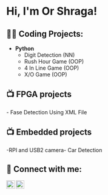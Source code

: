 <h1>Hi, I'm Or Shraga! </h1>

<h2>👨‍💻 Coding Projects:</h2>

- <b>Python</b>
  - Digit Detection (NN)
  - Rush Hour Game (OOP)
  - 4 In Line Game (OOP)
  - X/O Game (OOP)

<h2>📺 FPGA projects</h2>
- Fase Detection Using XML File

<h2>📺 Embedded projects</h2>
-RPI and USB2 camera- Car Detection

<h2> 🤳 Connect with me:</h2>

[<img align="left" alt="JoshMadakor | LinkedIn" width="22px" src="https://cdn.jsdelivr.net/npm/simple-icons@v3/icons/linkedin.svg" />][linkedin]
[<img align="left" alt="JoshMadakor | Instagram" width="22px" src="https://cdn.jsdelivr.net/npm/simple-icons@v3/icons/instagram.svg" />][instagram]

[instagram]: https://www.instagram.com/orshraga7/
[linkedin]: https://www.linkedin.com/in/or-shraga/

<!--
**joshmadakor1/joshmadakor1** is a ✨ _special_ ✨ repository because its `README.md` (this file) appears on your GitHub profile.

Here are some ideas to get you started:

- 🔭 I’m currently working on ...
- 🌱 I’m currently learning ...
- 👯 I’m looking to collaborate on ...
- 🤔 I’m looking for help with ...
- 💬 Ask me about ...
- 📫 How to reach me: ...
- 😄 Pronouns: ...
- ⚡ Fun fact: ...
-->
